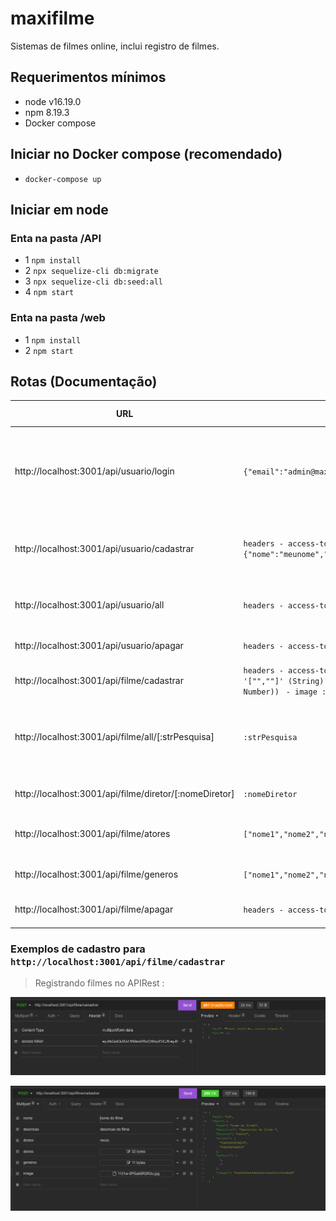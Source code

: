 # maxifilme

Sistemas de filmes online, inclui registro de filmes.

## Requerimentos mínimos

- node v16.19.0
- npm 8.19.3
- Docker compose

## Iniciar no Docker compose (recomendado)

- `docker-compose up`


## Iniciar em node
### Enta na pasta /API

- 1 `npm install`
- 2 `npx sequelize-cli db:migrate`
- 3 `npx sequelize-cli db:seed:all`
- 4 `npm start`

### Enta na pasta /web

- 1 `npm install`
- 2 `npm start`

## Rotas (Documentação)

| URL                      |     Parametros   |  Tipo de conteudo | Tipo         | Descricao |
| ------------------------ | ------------- | ------------- | ------------ | ------ |
| http://localhost:3001/api/usuario/login  | `{"email":"admin@maxifilme.com","senha":"admin12345"}` | application/json | POST |  Faça o login como administrador e receba o token de acesso (access-token)   |
| http://localhost:3001/api/usuario/cadastrar | `headers - access-token` `{"nome":"meunome","email":"email@maxifilme.com","senha":"senha8digitos"}` | application/json | POST | Registre usuários, apenas o administrador pode registrar |
|  http://localhost:3001/api/usuario/all |  `headers - access-token`   |  application/json | POST | Mostrar todos os usuários registrados |
| http://localhost:3001/api/usuario/apagar | `headers - access-token` `{"email":"usuario@maxifilme.com"}` | application/json | DELETE | Apaga o registro de um usuário |
| http://localhost:3001/api/filme/cadastrar | `headers - access-token` `- nome ` `- descricao ` `- diretor ` `- atores : '["",""]' (String) ` `- generos : '[1,2]' (String([id] Number, [id] Number)) ` `- image : (File)` |  multipart/form-data | POST | Registre os filmes |
| http://localhost:3001/api/filme/all/[:strPesquisa] | `:strPesquisa` | application/json | GET | Verifique todos os filmes registrados apenas com um texto de pesquisa |
| http://localhost:3001/api/filme/diretor/[:nomeDiretor]  | `:nomeDiretor` | application/json  | GET |   Filtrar filmes pelo nome do diretor     |
| http://localhost:3001/api/filme/atores | `["nome1","nome2","nome...N"]` | application/json |  GET | Filtre o filme por um ou mais nomes de atores |
| http://localhost:3001/api/filme/generos | `["nome1","nome2","nome...N"]` | application/json  | GET | Filtrar filmes por nome de gêneros  |
| http://localhost:3001/api/filme/apagar |  `headers - access-token`  `{"id":1}` | application/json | DELETE | Excluir filmes registrados por id |


### Exemplos de cadastro para `http://localhost:3001/api/filme/cadastrar`

> Registrando filmes no APIRest :

![Access-Token](API/Exemplos/Capture1.png?v=1)

![Formulario de cadastro](API/Exemplos/Capture2.png?v=1)